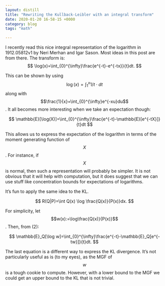 ```yaml
---
layout: distill
title: "Rewriting the Kullback-Leibler with an integral transform"
date: 2020-01-20 16-58-15 +0000
category: blog
tags: "math" 

---
```


I recently read this nice integral representation of the logarithm in 1912.05812v1 by Neri Merhan and Igar Sason. Most ideas in this post are from there. The transform is:
$$
\log(x)=\int_{0}^{\infty}\frac{e^{-t}-e^{-tx}}{t}dt.
$$

This can be shown by using $$\log(x)=\int_{1}^{x}1/t\cdot dt$$ along with $$\frac{1}{x}=\int_{0}^{\infty}e^{-xu}du$$. It all becomes more interesting when we take an expectation though:

$$
\mathbb{E}[\log(X)]=\int_{0}^{\infty}\frac{e^{-t}-\mathbb{E}[e^{-tX}]}{t}dt
$$

This allows us to express the expectation of the logarithm in terms of the moment generating function of $$X$$. For instance, if $$X$$ is normal, then such a representation will probably be simpler. It is not obvious that it will help with computation, but it does suggest that we can use stuff like concentration bounds for expectations of logarithms.

It’s fun to apply the same idea to the KL.

$$
R(Q|P)=\int Q(x) \log \frac{Q(x)}{P(x)}dx.
$$

For simplicity, let $$w(x):=\log\frac{Q(x)}{P(x)}$$. Then, from (2):

$$
\mathbb{E}_Q[\log w]=\int_{0}^{\infty}\frac{e^{-t}-\mathbb{E}_Q[e^{-tw}]}{t}dt.
$$

The last equation is a different way to express the KL divergence. It’s not particularly useful as is (to my eyes), as the MGF of $$w$$ is a tough cookie to compute. However, with a lower bound to the MGF we could get an upper bound to the KL that is not trivial.
